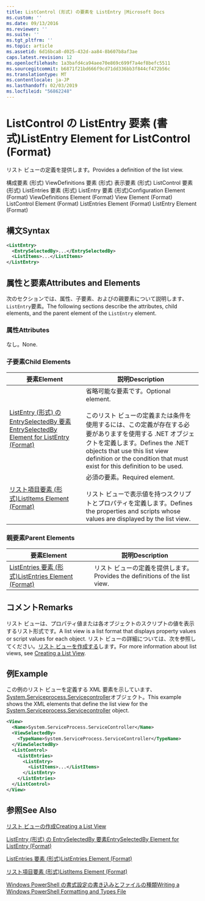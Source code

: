 ```yaml
---
title: ListControl (形式) の要素を ListEntry |Microsoft Docs
ms.custom: ''
ms.date: 09/13/2016
ms.reviewer: ''
ms.suite: ''
ms.tgt_pltfrm: ''
ms.topic: article
ms.assetid: 6d16bca8-d025-432d-aa84-8b607b8af3ae
caps.latest.revision: 12
ms.openlocfilehash: 1a3bafd4ca94aee70e869c699f7a4ef8befc5511
ms.sourcegitcommit: b6871f21bd666f9cd71dd336bb3f844cf472b56c
ms.translationtype: MT
ms.contentlocale: ja-JP
ms.lasthandoff: 02/03/2019
ms.locfileid: "56862248"
---
```

# <a name="listentry-element-for-listcontrol-format"></a><span data-ttu-id="fde6a-102">ListControl の ListEntry 要素 (書式)</span><span class="sxs-lookup"><span data-stu-id="fde6a-102">ListEntry Element for ListControl (Format)</span></span>

<span data-ttu-id="fde6a-103">リスト ビューの定義を提供します。</span><span class="sxs-lookup"><span data-stu-id="fde6a-103">Provides a definition of the list view.</span></span>

<span data-ttu-id="fde6a-104">構成要素 (形式) ViewDefinitions 要素 (形式) 表示要素 (形式) ListControl 要素 (形式) ListEntries 要素 (形式) ListEntry 要素 (形式)</span><span class="sxs-lookup"><span data-stu-id="fde6a-104">Configuration Element (Format) ViewDefinitions Element (Format) View Element (Format) ListControl Element (Format) ListEntries Element (Format) ListEntry Element (Format)</span></span>

## <a name="syntax"></a><span data-ttu-id="fde6a-105">構文</span><span class="sxs-lookup"><span data-stu-id="fde6a-105">Syntax</span></span>

```xml
<ListEntry>
  <EntrySelectedBy>...</EntrySelectedBy>
  <ListItems>...</ListItems>
</ListEntry>
```

## <a name="attributes-and-elements"></a><span data-ttu-id="fde6a-106">属性と要素</span><span class="sxs-lookup"><span data-stu-id="fde6a-106">Attributes and Elements</span></span>

<span data-ttu-id="fde6a-107">次のセクションでは、属性、子要素、およびの親要素について説明します、`ListEntry`要素。</span><span class="sxs-lookup"><span data-stu-id="fde6a-107">The following sections describe the attributes, child elements, and the parent element of the `ListEntry` element.</span></span>

### <a name="attributes"></a><span data-ttu-id="fde6a-108">属性</span><span class="sxs-lookup"><span data-stu-id="fde6a-108">Attributes</span></span>

<span data-ttu-id="fde6a-109">なし。</span><span class="sxs-lookup"><span data-stu-id="fde6a-109">None.</span></span>

### <a name="child-elements"></a><span data-ttu-id="fde6a-110">子要素</span><span class="sxs-lookup"><span data-stu-id="fde6a-110">Child Elements</span></span>

|<span data-ttu-id="fde6a-111">要素</span><span class="sxs-lookup"><span data-stu-id="fde6a-111">Element</span></span>|<span data-ttu-id="fde6a-112">説明</span><span class="sxs-lookup"><span data-stu-id="fde6a-112">Description</span></span>|
|-------------|-----------------|
|[<span data-ttu-id="fde6a-113">ListEntry (形式) の EntrySelectedBy 要素</span><span class="sxs-lookup"><span data-stu-id="fde6a-113">EntrySelectedBy Element for ListEntry (Format)</span></span>](./entryselectedby-element-for-listentry-for-listcontrol-format.md)|<span data-ttu-id="fde6a-114">省略可能な要素です。</span><span class="sxs-lookup"><span data-stu-id="fde6a-114">Optional element.</span></span><br /><br /> <span data-ttu-id="fde6a-115">このリスト ビューの定義または条件を使用するには、この定義が存在する必要がありますを使用する .NET オブジェクトを定義します。</span><span class="sxs-lookup"><span data-stu-id="fde6a-115">Defines the .NET objects that use this list view definition or the condition that must exist for this definition to be used.</span></span>|
|[<span data-ttu-id="fde6a-116">リスト項目要素 (形式)</span><span class="sxs-lookup"><span data-stu-id="fde6a-116">ListItems Element (Format)</span></span>](./listitems-element-for-listentry-for-listcontrol-format.md)|<span data-ttu-id="fde6a-117">必須の要素。</span><span class="sxs-lookup"><span data-stu-id="fde6a-117">Required element.</span></span><br /><br /> <span data-ttu-id="fde6a-118">リスト ビューで表示値を持つスクリプトとプロパティを定義します。</span><span class="sxs-lookup"><span data-stu-id="fde6a-118">Defines the properties and scripts whose values are displayed by the list view.</span></span>|

### <a name="parent-elements"></a><span data-ttu-id="fde6a-119">親要素</span><span class="sxs-lookup"><span data-stu-id="fde6a-119">Parent Elements</span></span>

|<span data-ttu-id="fde6a-120">要素</span><span class="sxs-lookup"><span data-stu-id="fde6a-120">Element</span></span>|<span data-ttu-id="fde6a-121">説明</span><span class="sxs-lookup"><span data-stu-id="fde6a-121">Description</span></span>|
|-------------|-----------------|
|[<span data-ttu-id="fde6a-122">ListEntries 要素 (形式)</span><span class="sxs-lookup"><span data-stu-id="fde6a-122">ListEntries Element (Format)</span></span>](./listentries-element-for-listcontrol-format.md)|<span data-ttu-id="fde6a-123">リスト ビューの定義を提供します。</span><span class="sxs-lookup"><span data-stu-id="fde6a-123">Provides the definitions of the list view.</span></span>|

## <a name="remarks"></a><span data-ttu-id="fde6a-124">コメント</span><span class="sxs-lookup"><span data-stu-id="fde6a-124">Remarks</span></span>

<span data-ttu-id="fde6a-125">リスト ビューは、プロパティ値または各オブジェクトのスクリプトの値を表示するリスト形式です。</span><span class="sxs-lookup"><span data-stu-id="fde6a-125">A list view is a list format that displays property values or script values for each object.</span></span> <span data-ttu-id="fde6a-126">リスト ビューの詳細については、次を参照してください。[リスト ビューを作成する](./creating-a-list-view.md)します。</span><span class="sxs-lookup"><span data-stu-id="fde6a-126">For more information about list views, see [Creating a List View](./creating-a-list-view.md).</span></span>

## <a name="example"></a><span data-ttu-id="fde6a-127">例</span><span class="sxs-lookup"><span data-stu-id="fde6a-127">Example</span></span>

<span data-ttu-id="fde6a-128">この例のリスト ビューを定義する XML 要素を示しています、 [System.Serviceprocess.Servicecontroller](/dotnet/api/System.ServiceProcess.ServiceController)オブジェクト。</span><span class="sxs-lookup"><span data-stu-id="fde6a-128">This example shows the XML elements that define the list view for the [System.Serviceprocess.Servicecontroller](/dotnet/api/System.ServiceProcess.ServiceController) object.</span></span>

```xml
<View>
  <Name>System.ServiceProcess.ServiceController</Name>
  <ViewSelectedBy>
    <TypeName>System.ServiceProcess.ServiceController</TypeName>
  </ViewSelectedBy>
  <ListControl>
    <ListEntries>
      <ListEntry>
        <ListItems>...</ListItems>
      </ListEntry>
    </ListEntries>
  </ListControl>
</View>
```

## <a name="see-also"></a><span data-ttu-id="fde6a-129">参照</span><span class="sxs-lookup"><span data-stu-id="fde6a-129">See Also</span></span>

[<span data-ttu-id="fde6a-130">リスト ビューの作成</span><span class="sxs-lookup"><span data-stu-id="fde6a-130">Creating a List View</span></span>](./creating-a-list-view.md)

[<span data-ttu-id="fde6a-131">ListEntry (形式) の EntrySelectedBy 要素</span><span class="sxs-lookup"><span data-stu-id="fde6a-131">EntrySelectedBy Element for ListEntry (Format)</span></span>](./entryselectedby-element-for-listentry-for-listcontrol-format.md)

[<span data-ttu-id="fde6a-132">ListEntries 要素 (形式)</span><span class="sxs-lookup"><span data-stu-id="fde6a-132">ListEntries Element (Format)</span></span>](./listentries-element-for-listcontrol-format.md)

[<span data-ttu-id="fde6a-133">リスト項目要素 (形式)</span><span class="sxs-lookup"><span data-stu-id="fde6a-133">ListItems Element (Format)</span></span>](./listitems-element-for-listentry-for-listcontrol-format.md)

[<span data-ttu-id="fde6a-134">Windows PowerShell の書式設定の書き込みとファイルの種類</span><span class="sxs-lookup"><span data-stu-id="fde6a-134">Writing a Windows PowerShell Formatting and Types File</span></span>](./writing-a-powershell-formatting-file.md)
